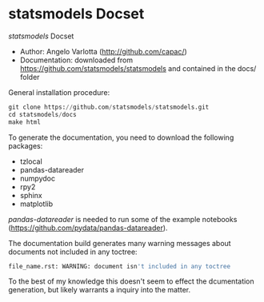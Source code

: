 statsmodels Docset
=======================

_statsmodels_ Docset


 - Author: Angelo Varlotta (http://github.com/capac/)
 - Documentation: downloaded from https://github.com/statsmodels/statsmodels and contained in the docs/ folder

General installation procedure:

```python
git clone https://github.com/statsmodels/statsmodels.git
cd statsmodels/docs
make html
```

To generate the documentation, you need to download the following packages:

 - tzlocal
 - pandas-datareader
 - numpydoc
 - rpy2
 - sphinx
 - matplotlib

_pandas-datareader_ is needed to run some of the example notebooks (https://github.com/pydata/pandas-datareader).

The documentation build generates many warning messages about documents not included in any toctree:

```bash
file_name.rst: WARNING: document isn't included in any toctree
```

To the best of my knowledge this doesn't seem to effect the dcumentation generation, but likely warrants a inquiry into the matter.